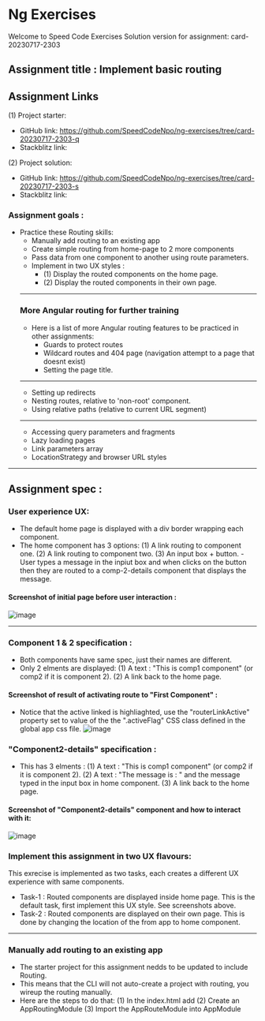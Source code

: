 # Ng Exercises

Welcome to Speed Code Exercises
Solution version for assignment: card-20230717-2303

## Assignment title : Implement basic routing

## Assignment Links

(1) Project starter:
  - GitHub link: https://github.com/SpeedCodeNpo/ng-exercises/tree/card-20230717-2303-q
  - Stackblitz link: 

(2) Project solution:
  - GitHub link: https://github.com/SpeedCodeNpo/ng-exercises/tree/card-20230717-2303-s
  - Stackblitz link: 

### Assignment goals :

- Practice these Routing skills:
  - Manually add routing to an existing app
  - Create simple routing from home-page to 2 more components
  - Pass data from one component to another using route parameters.
  - Implement in two UX styles :
    - (1) Display the routed components on the home page.
    - (2) Display the routed components in their own page.
  ***
  ### More Angular routing for further training
  - Here is a list of more Angular routing features to be practiced in other assignments:
    - Guards to protect routes
    - Wildcard routes and 404 page (navigation attempt to a page that doesnt exist)
    - Setting the page title.
  - -----------------
    - Setting up redirects
    - Nesting routes, relative to 'non-root' component.
    - Using relative paths (relative to current URL segment)
  - -----------------
    - Accessing query parameters and fragments
    - Lazy loading pages
    - Link parameters array
    - LocationStrategy and browser URL styles
***      
## Assignment spec :

### User experience UX:
- The default home page is displayed with a div border wrapping each component.
- The home component has 3 options:
  (1) A link routing to component one.
  (2) A link routing to component two.
  (3) An input box + button.
      - User types a message in the inpiut box and when clicks on the button then
         they are routed to a comp-2-details component that displays the message.
  
#### Screenshot of initial page before user interaction :
![image](https://github.com/SpeedCodeNpo/ng-exercises/assets/132397719/2a07ee72-4e19-4077-bcc0-2cd1a8528c7c)

***

### Component 1 & 2 specification :
- Both components have same spec, just their names are different.
- Only 2 elments are displayed:
  (1) A text : "This is comp1 component" (or comp2 if it is component 2).
  (2) A link back to the home page.
#### Screenshot of result of activating route to "First Component" :
- Notice that the active linked is highliaghted, use the "routerLinkActive" property set to value of the the ".activeFlag" CSS
  class defined in the global app css file.
![image](https://github.com/SpeedCodeNpo/ng-exercises/assets/132397719/c928c514-2d55-44cf-aefc-e0d39bd78d92)


### "Component2-details" specification :
- This has 3 elments :
  (1) A text : "This is comp1 component" (or comp2 if it is component 2).
  (2) A text : "The message is : " and the message typed in the input box in home component.
  (3) A link back to the home page.
    
#### Screenshot of "Component2-details" component and how to interact with it:
![image](https://github.com/SpeedCodeNpo/ng-exercises/assets/132397719/920bbdc3-a2fd-43f2-978f-69c645b47c75)

### Implement this assignment in two UX flavours:

This exrecise is implemented as two tasks, each creates a different UX experience with same components.
- Task-1 : Routed components are displayed inside home page.
           This is the default task, first implement this UX style. See screenshots above.
- Task-2 : Routed components are displayed on their own page.
           This is done by changing the location of the <router-outlet> from app to home component.

***

### Manually add routing to an existing app
- The starter project for this assignment nedds to be updated to include Routing.
- This means that the CLI will not auto-create a project with routing, you wireup the routing manually.
- Here are the steps to do that: 
  (1) In the index.html add <base href="/">
  (2) Create an AppRoutingModule
  (3) Import the AppRouteModule into AppModule


